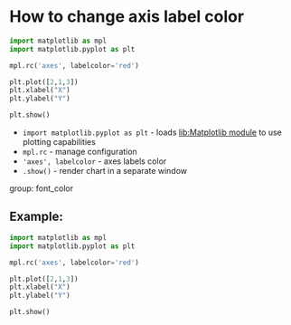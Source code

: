 # How to change axis label color

```python
import matplotlib as mpl
import matplotlib.pyplot as plt

mpl.rc('axes', labelcolor='red')

plt.plot([2,1,3])
plt.xlabel("X")
plt.ylabel("Y")

plt.show()
```

- `import matplotlib.pyplot as plt` - loads [lib:Matplotlib module](python-matplotlib/how-to-install-matplotlib-python-lib-in-ubuntu-ubuntuversion) to use plotting capabilities
- `mpl.rc` - manage configuration
- `'axes', labelcolor` - axes labels color
- `.show()` - render chart in a separate window

group: font_color

## Example: 
```python
import matplotlib as mpl
import matplotlib.pyplot as plt

mpl.rc('axes', labelcolor='red')

plt.plot([2,1,3])
plt.xlabel("X")
plt.ylabel("Y")

plt.show()
```

